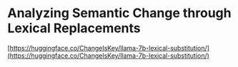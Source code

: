 # Analyzing Semantic Change through Lexical Replacements


[https://huggingface.co/ChangeIsKey/llama-7b-lexical-substitution/](https://huggingface.co/ChangeIsKey/llama-7b-lexical-substitution/)
